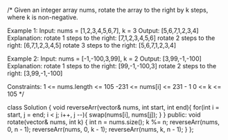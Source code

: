 /*
Given an integer array nums, rotate the array to the right by k steps, where k is non-negative.

Example 1:
Input: nums = [1,2,3,4,5,6,7], k = 3
Output: [5,6,7,1,2,3,4]
Explanation:
rotate 1 steps to the right: [7,1,2,3,4,5,6]
rotate 2 steps to the right: [6,7,1,2,3,4,5]
rotate 3 steps to the right: [5,6,7,1,2,3,4]

Example 2:
Input: nums = [-1,-100,3,99], k = 2
Output: [3,99,-1,-100]
Explanation: 
rotate 1 steps to the right: [99,-1,-100,3]
rotate 2 steps to the right: [3,99,-1,-100]

Constraints:
1 <= nums.length <= 105
-231 <= nums[i] <= 231 - 1
0 <= k <= 105
*/

class Solution {
    void reverseArr(vector<int>& nums, int start, int end){
        for(int i = start, j = end; i < j; i++, j --){
            swap(nums[i], nums[j]);
        }
    }
public:
    void rotate(vector<int>& nums, int k) {
        int n = nums.size();
        k %= n;
        reverseArr(nums, 0, n - 1);
        reverseArr(nums, 0, k - 1);
        reverseArr(nums, k, n - 1);
    }
};
